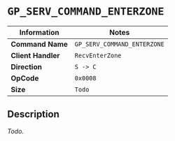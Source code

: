 # `GP_SERV_COMMAND_ENTERZONE`

| Information               | Notes |
|---                        |---    |
| **Command Name**          | `GP_SERV_COMMAND_ENTERZONE` |
| **Client Handler**        | `RecvEnterZone` |
| **Direction**             | `S -> C` |
| **OpCode**                | `0x0008` |
| **Size**                  | `Todo` |

## Description

_Todo._
